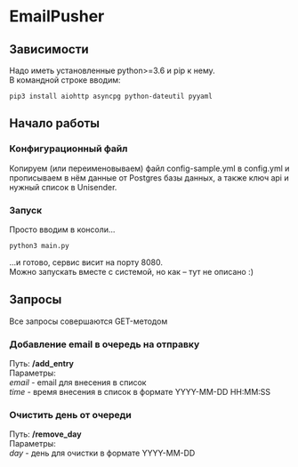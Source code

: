 # EmailPusher

## Зависимости
Надо иметь установленные python>=3.6 и pip к нему.  
В командной строке вводим:
```shell
pip3 install aiohttp asyncpg python-dateutil pyyaml
```

## Начало работы
### Конфигурационный файл
Копируем (или переименовываем) файл config-sample.yml в config.yml и прописываем в нём данные от Postgres базы данных, а также ключ api и нужный список в Unisender.
### Запуск
Просто вводим в консоли...
```shell
python3 main.py
```
...и готово, сервис висит на порту 8080.  
Можно запускать вместе с системой, но как – тут не описано :)

## Запросы
Все запросы совершаются GET-методом
### Добавление email в очередь на отправку
Путь: **/add_entry**  
Параметры:  
*email* - email для внесения в список  
*time* - время внесения в список в формате YYYY-MM-DD HH:MM:SS  
### Очистить день от очереди
Путь: **/remove_day**  
Параметры:  
*day* - день для очистки в формате YYYY-MM-DD  